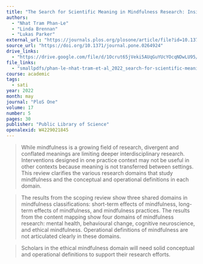 ```yaml
---
title: "The Search for Scientific Meaning in Mindfulness Research: Insights From a Scoping Review"
authors:
  - "Nhat Tram Phan-Le"
  - "Linda Brennan"
  - "Lukas Parker"
external_url: "https://journals.plos.org/plosone/article/file?id=10.1371/journal.pone.0264924&type=printable"
source_url: "https://doi.org/10.1371/journal.pone.0264924"
drive_links:
  - "https://drive.google.com/file/d/1Ocrut65jVeki5AUqGuYUcYOcqNDwLU95/view?usp=drivesdk"
file_links:
  - "smallpdfs/phan-le-nhat-tram-et-al_2022_search-for-scientific-meaning-in.pdf"
course: academic
tags:
  - sati
year: 2022
month: may
journal: "PloS One"
volume: 17
number: 5
pages: 30
publisher: "Public Library of Science"
openalexid: W4229021845
---
```


> While mindfulness is a growing field of research, divergent and conflated meanings are limiting deeper interdisciplinary research.
> Interventions designed in one practice context may not be useful in other contexts because meaning is not transferred between settings.
> This review clarifies the various research domains that study mindfulness and the conceptual and operational definitions in each domain.

> The results from the scoping review show three shared domains in mindfulness classifications: short-term effects of mindfulness, long-term effects of mindfulness, and mindfulness practices.
> The results from the content mapping show four domains of mindfulness research: mental health, behavioural change, cognitive neuroscience, and ethical mindfulness.
> Operational definitions of mindfulness are not articulated clearly in these domains.


> Scholars in the ethical mindfulness domain will need solid conceptual and operational definitions to support their research efforts.

